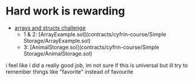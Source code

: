 # Hard work is rewarding

- [arrays and structs challenge](https://updraft.cyfrin.io/courses/solidity/simple-storage/solidity-arrays-and-structs?lesson_format=transcript)
    - 1 & 2: [ArrayExample.sol](contracts/cyfrin-course/Simple Storage/ArrayExample.sol)
    - 3: [AnimalStorage.sol](contracts/cyfrin-course/Simple Storage/AnimalStorage.sol)
    
i feel like i did a really good job, im not sure if this is universal but ill try to remember things like "favorite" instead of favourite